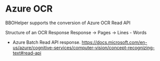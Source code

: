 # Azure OCR 
BBOHelper supports the conversion of Azure OCR Read API

Structure of an OCR Response 
Response -> Pages -> Lines - Words

* Azure Batch Read API response. 
https://docs.microsoft.com/en-us/azure/cognitive-services/computer-vision/concept-recognizing-text#read-api

